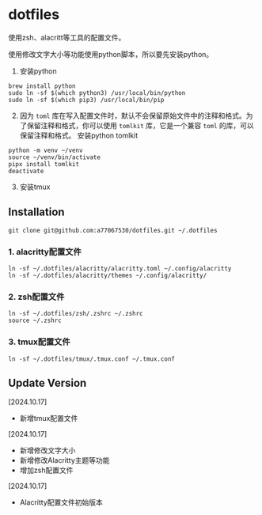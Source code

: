 # dotfiles
使用zsh、alacritt等工具的配置文件。

使用修改文字大小等功能使用python脚本，所以要先安装python。
1. 安装python
```shell
brew install python
sudo ln -sf $(which python3) /usr/local/bin/python
sudo ln -sf $(which pip3) /usr/local/bin/pip
```

2. 因为 `toml` 库在写入配置文件时，默认不会保留原始文件中的注释和格式。为了保留注释和格式，你可以使用 `tomlkit` 库，它是一个兼容 `toml` 的库，可以保留注释和格式。
安装python tomlkit
```shell
python -m venv ~/venv
source ~/venv/bin/activate
pipx install tomlkit
deactivate
```

3. 安装tmux

## Installation
```shell
git clone git@github.com:a77067530/dotfiles.git ~/.dotfiles
```

### 1. alacritty配置文件
```shell
ln -sf ~/.dotfiles/alacritty/alacritty.toml ~/.config/alacritty
ln -sf ~/.dotfiles/alacritty/themes ~/.config/alacritty/
```

### 2. zsh配置文件
```shell
ln -sf ~/.dotfiles/zsh/.zshrc ~/.zshrc
source ~/.zshrc
```

### 3. tmux配置文件
```shell
ln -sf ~/.dotfiles/tmux/.tmux.conf ~/.tmux.conf
```


## Update Version
[2024.10.17]
- 新增tmux配置文件

[2024.10.17]
- 新增修改文字大小
- 新增修改Alacritty主题等功能
- 增加zsh配置文件

[2024.10.17]
- Alacritty配置文件初始版本